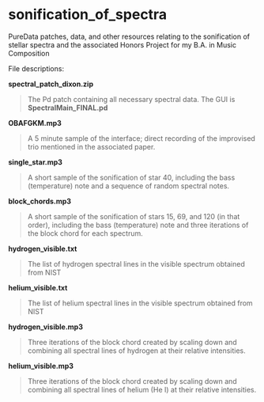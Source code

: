 # sonification_of_spectra
PureData patches, data, and other resources relating to the sonification of stellar spectra and the associated Honors Project for my B.A. in Music Composition

File descriptions:




**spectral_patch_dixon.zip**
> The Pd patch containing all necessary spectral data.
> The GUI is **SpectralMain_FINAL.pd**

**OBAFGKM.mp3**
> A 5 minute sample of the interface; direct recording of the improvised trio mentioned in the associated paper.

**single_star.mp3**
> A short sample of the sonification of star 40, including the bass (temperature) note and a sequence of random spectral notes.

**block_chords.mp3**
> A short sample of the sonification of stars 15, 69, and 120 (in that order), including the bass (temperature) note and three iterations of the block chord for each spectrum.

**hydrogen_visible.txt**
> The list of hydrogen spectral lines in the visible spectrum obtained from NIST

**helium_visible.txt**
> The list of helium spectral lines in the visible spectrum obtained from NIST

**hydrogen_visible.mp3**
> Three iterations of the block chord created by scaling down and combining all spectral lines of hydrogen at their relative intensities.

**helium_visible.mp3**
> Three iterations of the block chord created by scaling down and combining all spectral lines of helium (He I) at their relative intensities.

